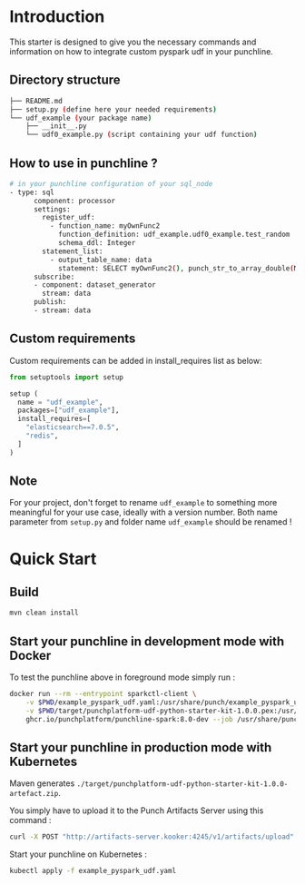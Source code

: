 # Introduction

This starter is designed to give you the necessary commands and information on how to
integrate custom pyspark udf in your punchline.

## Directory structure

```sh
├── README.md
├── setup.py (define here your needed requirements)
└── udf_example (your package name)
    ├── __init__.py
    └── udf0_example.py (script containing your udf function)
```

## How to use in punchline ?

```sh
# in your punchline configuration of your sql_node
- type: sql
      component: processor
      settings:
        register_udf:
          - function_name: myOwnFunc2
            function_definition: udf_example.udf0_example.test_random
            schema_ddl: Integer
        statement_list:
          - output_table_name: data
            statement: SELECT myOwnFunc2(), punch_str_to_array_double(Message) FROM input_data
      subscribe:
      - component: dataset_generator
        stream: data      
      publish:
      - stream: data  
```

## Custom requirements

Custom requirements can be added in install_requires list as below:

```python
from setuptools import setup

setup (
  name = "udf_example",
  packages=["udf_example"],
  install_requires=[
    "elasticsearch==7.0.5",
    "redis",
  ]
)
```

## Note

For your project, don't forget to rename `udf_example` to something more meaningful for your use case, ideally with a version number. Both name parameter from `setup.py` and folder name `udf_example` should be renamed !

# Quick Start

## Build 

```sh
mvn clean install
```

## Start your punchline in development mode with Docker


To test the punchline above in foreground mode simply run :

```sh
docker run --rm --entrypoint sparkctl-client \
    -v $PWD/example_pyspark_udf.yaml:/usr/share/punch/example_pyspark_udf.yaml \
    -v $PWD/target/punchplatform-udf-python-starter-kit-1.0.0.pex:/usr/share/punch/extlib/punchplatform-udf-python-starter-kit-1.0.0.pex \
    ghcr.io/punchplatform/punchline-spark:8.0-dev --job /usr/share/punch/example_pyspark_udf.yaml
```

## Start your punchline in production mode with Kubernetes

Maven generates `./target/punchplatform-udf-python-starter-kit-1.0.0-artefact.zip`.

You simply have to upload it to the Punch Artifacts Server using this command :
```sh
curl -X POST "http://artifacts-server.kooker:4245/v1/artifacts/upload" -F artifact=@target/punchplatform-udf-python-starter-kit-1.0.0-artefact.zip -F override=true
```

Start your punchline on Kubernetes :
```sh
kubectl apply -f example_pyspark_udf.yaml
```